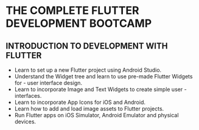 # THE COMPLETE FLUTTER DEVELOPMENT BOOTCAMP

## INTRODUCTION TO DEVELOPMENT WITH FLUTTER

- Learn to set up a new Flutter project using Android Studio.
- Understand the Widget tree and learn to use pre-made Flutter Widgets for - user interface design.
- Learn to incorporate Image and Text Widgets to create simple user - interfaces.
- Learn to incorporate App Icons for iOS and Android.
- Learn how to add and load image assets to Flutter projects.
- Run Flutter apps on iOS Simulator, Android Emulator and physical devices.